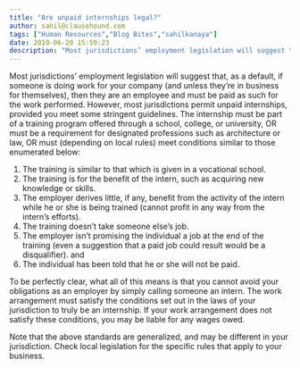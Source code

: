 ```yaml
---
title: "Are unpaid internships legal?"
author: sahil@clausehound.com
tags: ["Human Resources","Blog Bites","sahilkanaya"]
date: 2019-06-20 15:59:23
description: "Most jurisdictions’ employment legislation will suggest that, as a default, if someone is doing work for your company (and unless they’re in business for themselves), then they are an employee and..."
---
```


Most jurisdictions’ employment legislation will suggest that, as a default, if someone is doing work for your company (and unless they’re in business for themselves), then they are an employee and must be paid as such for the work performed. However, most jurisdictions permit unpaid internships, provided you meet some stringent guidelines. The internship must be part of a training program offered through a school, college, or university, OR must be a requirement for designated professions such as architecture or law, OR must (depending on local rules) meet conditions similar to those enumerated below:

1. The training is similar to that which is given in a vocational school.
2. The training is for the benefit of the intern, such as acquiring new knowledge or skills.
3. The employer derives little, if any, benefit from the activity of the intern while he or she is being trained (cannot profit in any way from the intern’s efforts).
4. The training doesn’t take someone else’s job.
5. The employer isn’t promising the individual a job at the end of the training (even a suggestion that a paid job could result would be a disqualifier). and
6. The individual has been told that he or she will not be paid.

To be perfectly clear, what all of this means is that you cannot avoid your obligations as an employer by simply calling someone an intern. The work arrangement must satisfy the conditions set out in the laws of your jurisdiction to truly be an internship. If your work arrangement does not satisfy these conditions, you may be liable for any wages owed.

Note that the above standards are generalized, and may be different in your jurisdiction. Check local legislation for the specific rules that apply to your business.
